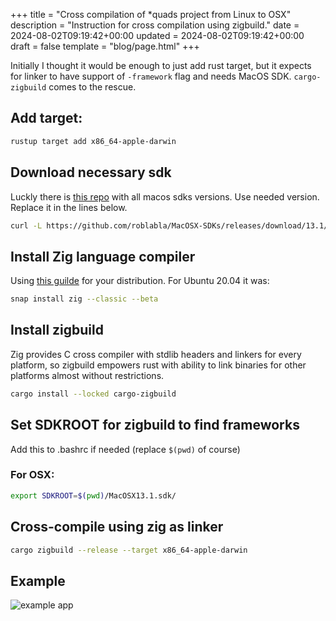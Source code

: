 +++
title = "Cross compilation of *quads project from Linux to OSX"
description = "Instruction for cross compilation using zigbuild."
date = 2024-08-02T09:19:42+00:00
updated = 2024-08-02T09:19:42+00:00
draft = false
template = "blog/page.html"
+++

Initially I thought it would be enough to just add rust target, but it expects for linker to have support of `-framework` flag and needs MacOS SDK. `cargo-zigbuild` comes to the rescue.

## Add target:
```sh
rustup target add x86_64-apple-darwin
```

## Download necessary sdk
Luckly there is [this repo](https://github.com/roblabla/MacOSX-SDKs) with all macos sdks versions. Use needed version. Replace it in the lines below.
```sh
curl -L https://github.com/roblabla/MacOSX-SDKs/releases/download/13.1/MacOSX13.1.sdk.tar.xz | tar xJ
```

## Install Zig language compiler
Using [this guilde](https://github.com/ziglang/zig/wiki/Install-Zig-from-a-Package-Manager) for your distribution.
For Ubuntu 20.04 it was:
```sh
snap install zig --classic --beta
```

## Install zigbuild
Zig provides C cross compiler with stdlib headers and linkers for every platform, so zigbuild empowers rust with ability to link binaries for other platforms almost without restrictions.
```sh
cargo install --locked cargo-zigbuild
```

## Set SDKROOT for zigbuild to find frameworks
Add this to .bashrc if needed (replace `$(pwd)` of course)
### For OSX:
```sh
export SDKROOT=$(pwd)/MacOSX13.1.sdk/
```

## Cross-compile using zig as linker
```sh
cargo zigbuild --release --target x86_64-apple-darwin
```

## Example
![example app](/images/zigbuild_osx.png)
